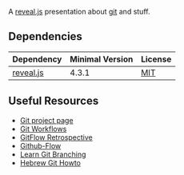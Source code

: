 A [reveal.js](https://revealjs.com/) presentation about [git](https://git-scm.com/) and stuff.

## Dependencies ##
| Dependency                                            | Minimal Version   | License
| ------------                                          | ---------------   | -------
| [reveal.js](https://github.com/hakimel/reveal.js/)    | 4.3.1             | [MIT](https://github.com/hakimel/reveal.js/blob/master/LICENSE)

## Useful Resources ##
- [Git project page](https://git-scm.com)
- [Git Workflows](https://git-scm.com/book/en/v2/Distributed-Git-Distributed-Workflows)
- [GitFlow Retrospective](https://nvie.com/posts/a-successful-git-branching-model)
- [Github-Flow](https://docs.github.com/en/get-started/quickstart/github-flow)
- [Learn Git Branching](https://learngitbranching.js.org)
- [Hebrew Git Howto](https://youtu.be/Fyc9SXzjlmw)

